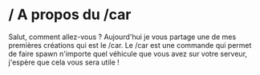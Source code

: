 # / A propos du /car
Salut, comment allez-vous ? Aujourd'hui je vous partage une de mes premières créations qui est le /car. Le /car est une commande qui permet de faire spawn n'importe quel véhicule que vous avez sur votre serveur, j'espère que cela vous sera utile !

